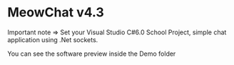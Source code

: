 MeowChat v4.3
=======
Important note => Set your Visual Studio C#6.0
School Project, simple chat application using .Net sockets.

You can see the software preview inside the Demo folder
